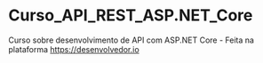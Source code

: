 # Curso_API_REST_ASP.NET_Core
Curso sobre desenvolvimento de API com ASP.NET Core - Feita na plataforma https://desenvolvedor.io
